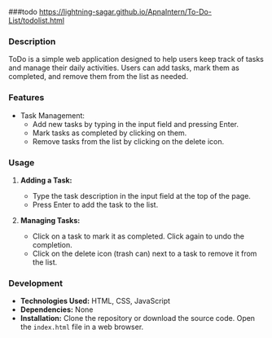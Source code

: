 ###todo
 https://lightning-sagar.github.io/ApnaIntern/To-Do-List/todolist.html

### Description
ToDo is a simple web application designed to help users keep track of tasks and manage their daily activities. Users can add tasks, mark them as completed, and remove them from the list as needed.

### Features
- Task Management:
  - Add new tasks by typing in the input field and pressing Enter.
  - Mark tasks as completed by clicking on them.
  - Remove tasks from the list by clicking on the delete icon.

### Usage
1. **Adding a Task:**
   - Type the task description in the input field at the top of the page.
   - Press Enter to add the task to the list.

2. **Managing Tasks:**
   - Click on a task to mark it as completed. Click again to undo the completion.
   - Click on the delete icon (trash can) next to a task to remove it from the list.

### Development
- **Technologies Used:** HTML, CSS, JavaScript
- **Dependencies:** None
- **Installation:** Clone the repository or download the source code. Open the `index.html` file in a web browser.

